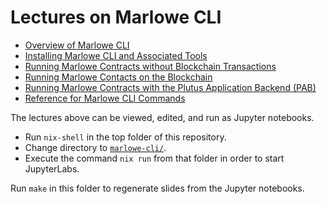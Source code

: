 # Lectures on Marlowe CLI

*   [Overview of Marlowe CLI](01-marlowe-cli-overview.ipynb)
*   [Installing Marlowe CLI and Associated Tools](02-marlowe-cli-installation.ipynb)
*   [Running Marlowe Contracts without Blockchain Transactions](03-marlowe-cli-abstract.ipynb)
*   [Running Marlowe Contacts on the Blockchain](04-marlowe-cli-concrete.ipynb)
*   [Running Marlowe Contracts with the Plutus Application Backend (PAB)](05-marlowe-cli-pab.ipynb)
*   [Reference for Marlowe CLI Commands](06-marlowe-cli-reference.ipynb)


The lectures above can be viewed, edited, and run as Jupyter notebooks.

*  Run `nix-shell` in the top folder of this repository.
*  Change directory to [`marlowe-cli/`](..).
*  Execute the command `nix run` from that folder in order to start JupyterLabs.

Run `make` in this folder to regenerate slides from the Jupyter notebooks.
